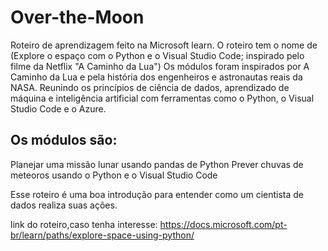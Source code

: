 # Over-the-Moon
Roteiro de aprendizagem feito na Microsoft learn. O roteiro tem o nome de (Explore o espaço com o Python e o Visual Studio Code; inspirado pelo filme da Netflix "A Caminho da Lua")
Os módulos foram inspirados por A Caminho da Lua e pela história dos engenheiros e astronautas reais da NASA. Reunindo os princípios de ciência de dados, aprendizado de máquina e inteligência artificial com ferramentas como o Python, o Visual Studio Code e o Azure.
## Os módulos são:
Planejar uma missão lunar usando pandas de Python
Prever chuvas de meteoros usando o Python e o Visual Studio Code

Esse roteiro é uma boa introdução para entender como um cientista de dados realiza suas ações.

link do roteiro,caso tenha interesse:
https://docs.microsoft.com/pt-br/learn/paths/explore-space-using-python/
